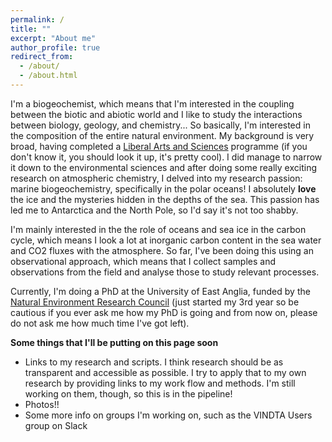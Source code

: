 ```yaml
---
permalink: /
title: ""
excerpt: "About me"
author_profile: true
redirect_from: 
  - /about/
  - /about.html
---
```


I'm a biogeochemist, which means that I'm interested in the coupling between the biotic and abiotic world and I like to study the interactions between biology, geology, and chemistry... So basically, I'm interested in the composition of the entire natural environment. My background is very broad, having completed a [Liberal Arts and Sciences](https://en.wikipedia.org/wiki/Liberal_arts_education#:~:text=Liberal%20arts%20generally%20covers%20three,science%2C%20sociology%2C%20and%20psychology.) programme (if you don't know it, you should look it up, it's pretty cool). I did manage to narrow it down to the environmental sciences and after doing some really exciting research on atmospheric chemistry, I delved into my research passion: marine biogeochemistry, specifically in the polar oceans! I absolutely __love__ the ice and the mysteries hidden in the depths of the sea. This passion has led me to Antarctica and the North Pole, so I'd say it's not too shabby. 

I'm mainly interested in the the role of oceans and sea ice in the carbon cycle, which means I look a lot at inorganic carbon content in the sea water and CO2 fluxes with the atmosphere. So far, I've been doing this using an observational approach, which means that I collect samples and observations from the field and analyse those to study relevant processes. 

Currently, I'm doing a PhD at the University of East Anglia, funded by the [Natural Environment Research Council](https://nerc.ukri.org/) (just started my 3rd year so be cautious if you ever ask me how my PhD is going and from now on, please do not ask me how much time I've got left). 

**Some things that I'll be putting on this page soon** 

- Links to my research and scripts. I think research should be as transparent and accessible as possible. I try to apply that to my own research by providing links to my work flow and methods. I'm still working on them, though, so this is in the pipeline! 
- Photos!! 
- Some more info on groups I'm working on, such as the VINDTA Users group on Slack 
